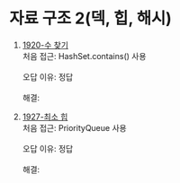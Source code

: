 # 자료 구조 2(덱, 힙, 해시)

1. [1920-수 찾기](https://www.acmicpc.net/problem/1920)
   <br>
   처음 접근: HashSet.contains() 사용
   <br><br>
   오답 이유: 정답
   <br><br>
   해결:

2. [1927-최소 힙](https://www.acmicpc.net/problem/1927)
   <br>
   처음 접근: PriorityQueue 사용
   <br><br>
   오답 이유: 정답
   <br><br>
   해결:
